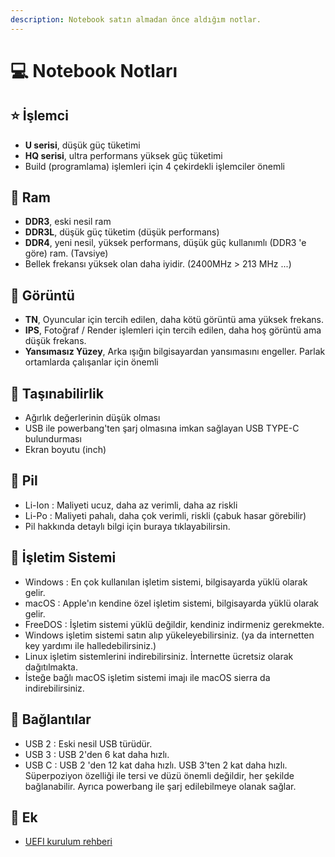 ```yaml
---
description: Notebook satın almadan önce aldığım notlar.
---
```


# 💻 Notebook Notları

## ⭐ İşlemci

- **U serisi**, düşük güç tüketimi
- **HQ serisi**, ultra performans yüksek güç tüketimi
- Build (programlama) işlemleri için 4 çekirdekli işlemciler önemli

## 🔩 Ram

- **DDR3**, eski nesil ram
- **DDR3L**, düşük güç tüketim (düşük performans)
- **DDR4**, yeni nesil, yüksek performans, düşük güç kullanımlı (DDR3 'e göre) ram. (Tavsiye)
- Bellek frekansı yüksek olan daha iyidir. (2400MHz > 213 MHz ...)

## 🎴 Görüntü

- **TN**, Oyuncular için tercih edilen, daha kötü görüntü ama yüksek frekans.
- **IPS**, Fotoğraf / Render işlemleri için tercih edilen, daha hoş görüntü ama düşük frekans.
- **Yansımasız Yüzey**, Arka ışığın bilgisayardan yansımasını engeller. Parlak ortamlarda çalışanlar için önemli

## 👜 Taşınabilirlik

- Ağırlık değerlerinin düşük olması
- USB ile powerbang'ten şarj olmasına imkan sağlayan USB TYPE-C bulundurması
- Ekran boyutu (inch)

## 🔋 Pil

- Li-Ion : Maliyeti ucuz, daha az verimli, daha az riskli
- Li-Po : Maliyeti pahalı, daha çok verimli, riskli (çabuk hasar görebilir)
- Pil hakkında detaylı bilgi için buraya tıklayabilirsin.

## 🧱 İşletim Sistemi

- Windows : En çok kullanılan işletim sistemi, bilgisayarda yüklü olarak gelir.
- macOS : Apple'ın kendine özel işletim sistemi, bilgisayarda yüklü olarak gelir.
- FreeDOS : İşletim sistemi yüklü değildir, kendiniz indirmeniz gerekmekte.
- Windows işletim sistemi satın alıp yükeleyebilirsiniz. (ya da internetten key yardımı ile halledebilirsiniz.)
- Linux işletim sistemlerini indirebilirsiniz. İnternette ücretsiz olarak dağıtılmakta.
- İsteğe bağlı macOS işletim sistemi imajı ile macOS sierra da indirebilirsiniz.

## 🔌 Bağlantılar

- USB 2 : Eski nesil USB türüdür.
- USB 3 : USB 2'den 6 kat daha hızlı.
- USB C : USB 2 'den 12 kat daha hızlı. USB 3'ten 2 kat daha hızlı. Süperpoziyon özelliği ile tersi ve düzü önemli değildir, her şekilde bağlanabilir. Ayrıca powerbang ile şarj edilebilmeye olanak sağlar.

## 🔗 Ek

- [UEFI kurulum rehberi](https://www.technopat.net/2015/09/09/uefi-windows-10-kurulum-rehberi/)
